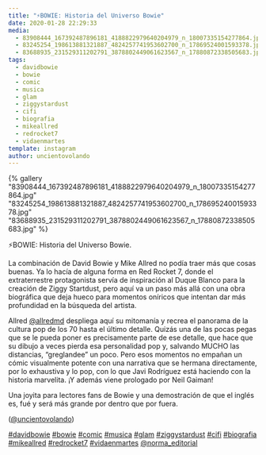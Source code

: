 ```yaml
---
title: "⚡️BOWIE: Historia del Universo Bowie"
date: 2020-01-28 22:29:33
media: 
  - 83908444_167392487896181_4188822979640204979_n_18007335154277864.jpg
  - 83245254_198613881321887_4824257741953602700_n_17869524001593378.jpg
  - 83688935_231529311202791_3878802449061623567_n_17880872338505683.jpg
tags: 
  - davidbowie
  - bowie
  - comic
  - musica
  - glam
  - ziggystardust
  - cifi
  - biografia
  - mikeallred
  - redrocket7
  - vidaenmartes
template: instagram
author: uncientovolando
---
```


{% gallery "83908444_167392487896181_4188822979640204979_n_18007335154277864.jpg" "83245254_198613881321887_4824257741953602700_n_17869524001593378.jpg" "83688935_231529311202791_3878802449061623567_n_17880872338505683.jpg" %}

⚡️BOWIE: Historia del Universo Bowie.

La combinación de David Bowie y Mike Allred no podía traer más que cosas buenas. Ya lo hacía de alguna forma en Red Rocket 7, donde el extraterrestre protagonista servía de inspiración al Duque Blanco para la creación de Ziggy Startdust, pero aquí va un paso más allá con una obra biográfica que deja hueco para momentos oníricos que intentan dar más profundidad en la búsqueda del artista.

Allred [@allredmd](https://instagram.com/allredmd) despliega aquí su mitomanía y recrea el panorama de la cultura pop de los 70 hasta el último detalle. Quizás una de las pocas pegas que se le pueda poner es precisamente parte de ese detalle, que hace que su dibujo a veces pierda esa personalidad pop y, salvando MUCHO las distancias, “greglandee” un poco. Pero esos momentos no empañan un cómic visualmente potente con una narrativa que se hermana directamente, por lo exhaustiva y lo pop, con lo que Javi Rodríguez está haciendo con la historia marvelita. ¡Y además viene prologado por Neil Gaiman!

Una joyita para lectores fans de Bowie y una demostración de que el inglés es, fué y será más grande por dentro que por fuera.

([@uncientovolando](https://instagram.com/uncientovolando))

[#davidbowie](/etiquetas/davidbowie) [#bowie](/etiquetas/bowie) [#comic](/etiquetas/comic) [#musica](/etiquetas/musica) [#glam](/etiquetas/glam) [#ziggystardust](/etiquetas/ziggystardust) [#cifi](/etiquetas/cifi) [#biografia](/etiquetas/biografia) [#mikeallred](/etiquetas/mikeallred) [#redrocket7](/etiquetas/redrocket7) [#vidaenmartes](/etiquetas/vidaenmartes) [@norma_editorial](https://instagram.com/norma_editorial)
